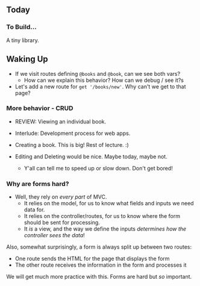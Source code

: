 ## Today

### To Build...

A tiny library.

<!-- * make a wonderful homepage -->
<!-- * list all the books -->
<!-- * get info on a single book -->
<!-- * add a book to the library -->

## Waking Up

* If we visit routes defining `@books` and `@book`, can we see both vars?
  * How can we explain this behavior? How can we debug / see it?s
* Let's add a new route for `get '/books/new'`. Why can't we get to that page?

### More behavior - CRUD

* REVIEW: Viewing an individual book.

* Interlude: Development process for web apps.

* Creating a book. This is big! Rest of lecture. :)
* Editing and Deleting would be nice. Maybe today, maybe not.
  * Y'all can tell me to speed up or slow down. Don't get bored!


### Why are forms hard?

* Well, they rely on _every part_ of MVC.
  * It relies on the model, for us to know what fields and inputs we need data for.
  * It relies on the controller/routes, for us to know where the form should be sent for processing.
  * It _is_ a view, and the way we define the inputs *determines how the controller sees the data*!

Also, somewhat surprisingly, a form is always split up between two routes:
  * One route sends the HTML for the page that displays the form
  * The other route receives the information in the form and processes it

We will get much more practice with this. Forms are hard but _so_ important.